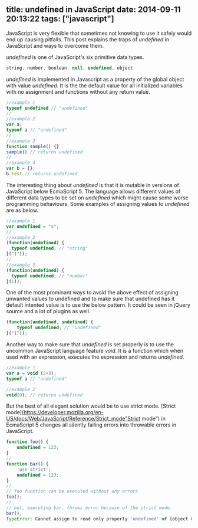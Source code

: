 title: undefined in JavaScript
date: 2014-09-11 20:13:22
tags: ["javascript"]
---

JavaScript is very flexible that sometimes not knowing to use it safely
would end up causing pitfalls. This post explains the traps of _undefined_
in JavaScript and ways to overcome them.

_undefined_ is one of JavaScript's six primitive data types.

``` javascript data types
string, number, boolean, null, undefined, object
```

_undefined_ is implemented in Javascript as a property of the global object with value _undefined_. It is the the default value for all initialized variables with no assignment and functions without any return value.

``` javascript type test
//example 1
typeof undefined // "undefined"
//
//example 2
var a;
typeof a // "undefined"
//
//example 3
function sample() {}
sample() // returns undefined
//
//example 4
var b = {};
b.test // returns undefined
```

The interesting thing about _undefined_ is that it is mutable in versions of JavaScript below EcmaScript 5. The language allows different values of different data types to be set on _undefined_ which might cause some worse programming behaviours. Some examples of assigning values to _undefined_ are as below.

``` javascript assign values to undefined
//example 1
var undefined = "s";
//
//example 2
(function(undefined) { 
  typeof undefined; // "string"
}("1")); 
//
//example 3
(function(undefined) { 
  typeof undefined; // "number"
}(1)); 
```

One of the most prominant ways to avoid the above effect of assigning unwanted values to undefined and to make sure that undefined has it default intented value is to use the below pattern. It could be seen in jQuery source and a lot of plugins as well.

``` javascript undefined reset
(function(undefined, undefined) { 
	typeof undefined; // "undefined"
}("1")); 
```

Another way to make sure that _undefined_ is set properly is to use the uncommon JavaScript language feature _void_. It is a function which when used with an expression, executes the expression and returns _undefined_.

``` javascript undefined reset
//example 1
var a = void (2+3);
typeof a // "undefined"

//example 2
void(0); // returns undefined
```

But the best of all elegant solution would be to use strict mode. [Strict mode](https://developer.mozilla.org/en-US/docs/Web/JavaScript/Reference/Strict_mode"Strict mode") in EcmaScript 5 changes all silently failing errors into throwable errors in JavaScript.


``` javascript 'use strict'
function foo() {
	undefined = 123;
}
//
function bar() {
	'use strict';
	undefined = 123;
}
//
// foo function can be executed without any errors
foo();
//
// but, executing bar, throws error because of the strict mode.
bar();
TypeError: Cannot assign to read only property 'undefined' of [object Object]
```
